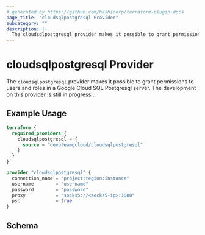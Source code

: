 ```yaml
---
# generated by https://github.com/hashicorp/terraform-plugin-docs
page_title: "cloudsqlpostgresql Provider"
subcategory: ""
description: |-
  The cloudsqlpostgresql provider makes it possible to grant permissions to users and roles in a Google Cloud SQL Postgresql server. The development on this provider is still in progress...
---
```


# cloudsqlpostgresql Provider

The `cloudsqlpostgresql` provider makes it possible to grant permissions to users and roles in a Google Cloud SQL Postgresql server. The development on this provider is still in progress...

## Example Usage

```terraform
terraform {
  required_providers {
    cloudsqlpostgresql = {
      source = "devoteamgcloud/cloudsqlpostgresql"
    }
  }
}

provider "cloudsqlpostgresql" {
  connection_name = "project:region:instance"
  username        = "username"
  password        = "password"
  proxy           = "socks5://<socks5-ip>:1080"
  psc             = true
}
```

<!-- schema generated by tfplugindocs -->
## Schema
